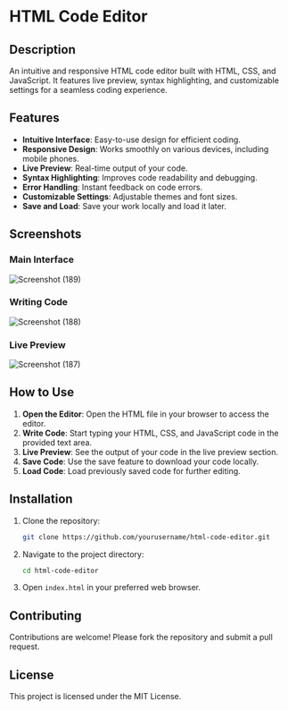 # HTML Code Editor

## Description

An intuitive and responsive HTML code editor built with HTML, CSS, and JavaScript. It features live preview, syntax highlighting, and customizable settings for a seamless coding experience.

## Features

- **Intuitive Interface**: Easy-to-use design for efficient coding.
- **Responsive Design**: Works smoothly on various devices, including mobile phones.
- **Live Preview**: Real-time output of your code.
- **Syntax Highlighting**: Improves code readability and debugging.
- **Error Handling**: Instant feedback on code errors.
- **Customizable Settings**: Adjustable themes and font sizes.
- **Save and Load**: Save your work locally and load it later.

## Screenshots

### Main Interface

![Screenshot (189)](https://github.com/user-attachments/assets/75354b82-b3b4-4856-b397-b1ab151ce4f4)



### Writing Code

![Screenshot (188)](https://github.com/user-attachments/assets/7d06b139-da31-4e4c-9483-2539cc33f3c0)



### Live Preview

![Screenshot (187)](https://github.com/user-attachments/assets/41a19e8b-a0ab-49bf-a549-73589a0e24bd)



## How to Use

1. **Open the Editor**: Open the HTML file in your browser to access the editor.
2. **Write Code**: Start typing your HTML, CSS, and JavaScript code in the provided text area.
3. **Live Preview**: See the output of your code in the live preview section.
4. **Save Code**: Use the save feature to download your code locally.
5. **Load Code**: Load previously saved code for further editing.

## Installation

1. Clone the repository:
    ```sh
    git clone https://github.com/yourusername/html-code-editor.git
    ```
2. Navigate to the project directory:
    ```sh
    cd html-code-editor
    ```
3. Open `index.html` in your preferred web browser.

## Contributing

Contributions are welcome! Please fork the repository and submit a pull request.

## License

This project is licensed under the MIT License.
